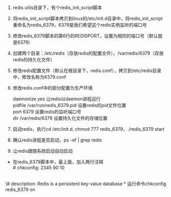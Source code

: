 1. redis utils目录下，有个redis_init_script脚本
2. 将redis_init_script脚本拷贝到linux的/etc/init.d目录中，将redis_init_script重命名为redis_6379，6379是我们希望这个redis实例监听的端口号
3. 修改redis_6379脚本的第6行的REDISPORT，设置为相同的端口号（默认就是6379）
4. 创建两个目录：/etc/redis（存放redis的配置文件），/var/redis/6379（存放redis的持久化文件）
5. 修改redis配置文件（默认在根目录下，redis.conf），拷贝到/etc/redis目录中，修改名称为6379.conf
6. 修改redis.conf中的部分配置为生产环境

   daemonize	yes							让redis以daemon进程运行
   <br>
   pidfile		/var/run/redis_6379.pid 	设置redis的pid文件位置
   <br>
    port		6379						设置redis的监听端口号
    <br>
    dir 		/var/redis/6379				设置持久化文件的存储位置

7. 启动redis，执行cd /etc/init.d, chmod 777 redis_6379，./redis_6379 start

8. 确认redis进程是否启动，ps -ef | grep redis

9. 让redis跟随系统启动自动启动
* 在redis_6379脚本中，最上面，加入两行注释<br>
\# chkconfig:   2345 90 10
<br>
\# description:  Redis is a persistent key-value database
* 运行命令chkconfig redis_6379 on